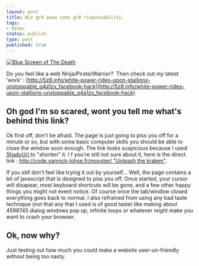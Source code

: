 ```yaml
---
layout: post
title: Wiz gr8 powa comz gr8 risponsabiliti.
tags:
- Other
status: publish
type: post
published: true
---
```

[![Blue Screen of The Death](http://yannick-lohse.fr/wp-content/uploads/2010/06/BSOD_2-300x202.gif "BSOD_2")](http://yannick-lohse.fr/2010/06/ninja/)

Do you feel like a web Ninja/Pirate/Warrior?  Then check out my latest 'work' : [http://5z8.info/white-power-rides-upon-stallions-unstoppable_g4a1zv_facebook-hack](http://5z8.info/white-power-rides-upon-stallions-unstoppable_g4a1zv_facebook-hack)

## Oh god I'm so scared, wont you tell me what's behind this link?

Ok first off, don't be afraid. The page is just going to piss you off for a minute or so, but with some basic computer skills you should be able to close the window soon enough. The link looks suspicious because I used [ShadyUrl ](http://www.shadyurl.com/) to "shorten" it. I f you're still not sure about it, here is the direct link : [http://code.yannick-lohse.fr/monster/ "Unleash the kraken"](http://code.yannick-lohse.fr/monster/).

If you *still* don't feel like trying it out by yourself… Well, the page contains a bit of javascript that is designed to piss you off. Once started, your cursor will disapear, most keyboard shortcuts will be gone, and a few other happy things you might not event notice. Of course once the tab/window closed everything goes back to normal. I also refrained from using any bad taste technique (not that any that I used is of good taste) like making about 4598745 dialog windows pop up, infinite loops or whatever might make you want to crash your browser.

## Ok, now why?
Just testing out how much you could make a website user-un-friendly without being too nasty.
